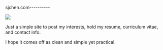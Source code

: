 sjchen.com----------

![](http://sjchen.com/img/screenshot.png)

Just a simple site to post my interests, hold my resume, curriculum vitae, and contact info.

I hope it comes off as clean and simple yet practical.
